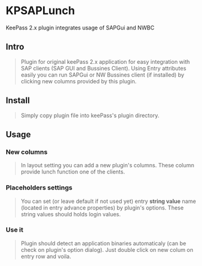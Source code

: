 # KPSAPLunch
KeePass 2.x plugin integrates usage of SAPGui and NWBC

## Intro
>Plugin for original keePass 2.x application for easy integration with SAP clients (SAP GUI and Bussines Client).
>Using Entry attributes easily you can run SAPGui or NW Bussines client (if installed) by clicking new columns provided by this plugin.


## Install
> Simply copy plugin file into keePass's plugin directory.


## Usage
### New columns
> In layout setting you can add a new plugin's columns. These column provide lunch function one of the clients.

### Placeholders settings
> You can set (or leave default if not used yet) entry __string value__ name (located in entry advance properties) by plugin's options. These string values should holds login values.

### Use it
> Plugin should detect an application binaries automaticaly (can be check on plugin's option dialog).
> Just double click on new colum on entry row and voila.
